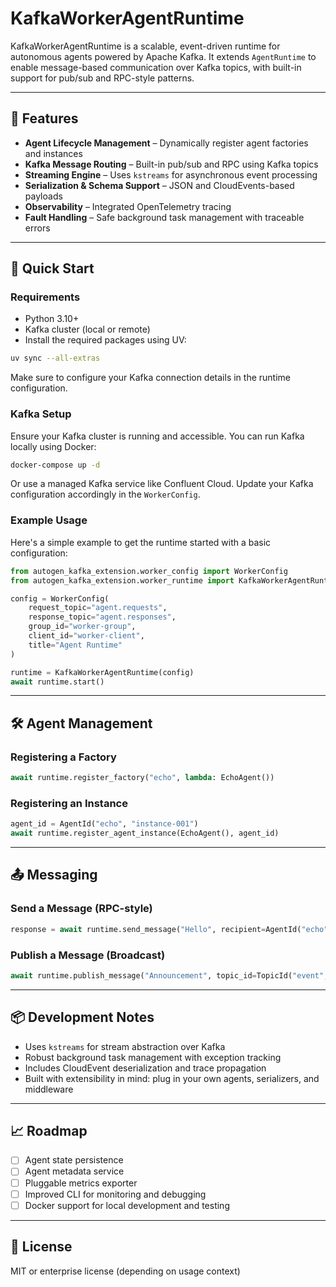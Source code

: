# KafkaWorkerAgentRuntime

KafkaWorkerAgentRuntime is a scalable, event-driven runtime for autonomous agents powered by Apache Kafka. It extends `AgentRuntime` to enable message-based communication over Kafka topics, with built-in support for pub/sub and RPC-style patterns.

---

## 📌 Features

- **Agent Lifecycle Management** – Dynamically register agent factories and instances
- **Kafka Message Routing** – Built-in pub/sub and RPC using Kafka topics
- **Streaming Engine** – Uses `kstreams` for asynchronous event processing
- **Serialization & Schema Support** – JSON and CloudEvents-based payloads
- **Observability** – Integrated OpenTelemetry tracing
- **Fault Handling** – Safe background task management with traceable errors

---

## 🚀 Quick Start

### Requirements

- Python 3.10+
- Kafka cluster (local or remote)
- Install the required packages using UV:

```bash
uv sync --all-extras
```

Make sure to configure your Kafka connection details in the runtime configuration.

### Kafka Setup

Ensure your Kafka cluster is running and accessible. You can run Kafka locally using Docker:

```bash
docker-compose up -d
```

Or use a managed Kafka service like Confluent Cloud. Update your Kafka configuration accordingly in the `WorkerConfig`.

### Example Usage

Here's a simple example to get the runtime started with a basic configuration:

```python
from autogen_kafka_extension.worker_config import WorkerConfig
from autogen_kafka_extension.worker_runtime import KafkaWorkerAgentRuntime

config = WorkerConfig(
    request_topic="agent.requests",
    response_topic="agent.responses",
    group_id="worker-group",
    client_id="worker-client",
    title="Agent Runtime"
)

runtime = KafkaWorkerAgentRuntime(config)
await runtime.start()
```

---

## 🛠 Agent Management

### Registering a Factory

```python
await runtime.register_factory("echo", lambda: EchoAgent())
```

### Registering an Instance

```python
agent_id = AgentId("echo", "instance-001")
await runtime.register_agent_instance(EchoAgent(), agent_id)
```

---

## 📤 Messaging

### Send a Message (RPC-style)

```python
response = await runtime.send_message("Hello", recipient=AgentId("echo", "instance-001"))
```

### Publish a Message (Broadcast)

```python
await runtime.publish_message("Announcement", topic_id=TopicId("event", "broadcast"))
```

---

## 📦 Development Notes

- Uses `kstreams` for stream abstraction over Kafka
- Robust background task management with exception tracking
- Includes CloudEvent deserialization and trace propagation
- Built with extensibility in mind: plug in your own agents, serializers, and middleware

---

## 📈 Roadmap

- [ ] Agent state persistence
- [ ] Agent metadata service
- [ ] Pluggable metrics exporter
- [ ] Improved CLI for monitoring and debugging
- [ ] Docker support for local development and testing

---

## 📄 License

MIT or enterprise license (depending on usage context)